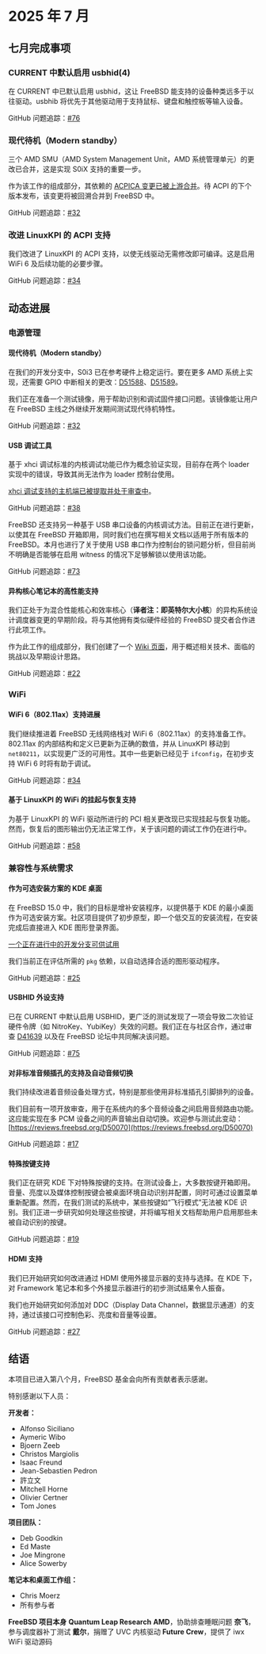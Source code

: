 # 2025 年 7 月

## 七月完成事项

### CURRENT 中默认启用 usbhid(4)

在 CURRENT 中已默认启用 usbhid，这让 FreeBSD 能支持的设备种类远多于以往驱动。usbhib 将优先于其他驱动用于支持鼠标、键盘和触控板等输入设备。

GitHub 问题追踪：[#76](https://github.com/FreeBSDFoundation/proj-laptop/issues/76)

### 现代待机（Modern standby）

三个 AMD SMU（AMD System Management Unit，AMD 系统管理单元）的更改已合并，这是实现 S0iX 支持的重要一步。

作为该工作的组成部分，其依赖的 [ACPICA 变更已被上游合并](https://github.com/acpica/acpica/pull/993)。待 ACPI 的下个版本发布，该变更将被回溯合并到 FreeBSD 中。

GitHub 问题追踪：[#32](https://github.com/FreeBSDFoundation/proj-laptop/issues/32)

### 改进 LinuxKPI 的 ACPI 支持

我们改进了 LinuxKPI 的 ACPI 支持，以使无线驱动无需修改即可编译。这是启用 WiFi 6 及后续功能的必要步骤。

GitHub 问题追踪：[#34](https://github.com/FreeBSDFoundation/proj-laptop/issues/34)

## 动态进展

### 电源管理

#### 现代待机（Modern standby）

在我们的开发分支中，S0i3 已在参考硬件上稳定运行。要在更多 AMD 系统上实现，还需要 GPIO 中断相关的更改：[D51588](https://reviews.freebsd.org/D51588)、[D51589](https://reviews.freebsd.org/D51589)。

我们正在准备一个测试镜像，用于帮助识别和调试固件接口问题。该镜像能让用户在 FreeBSD 主线之外继续开发期间测试现代待机特性。

GitHub 问题追踪：[#32](https://github.com/FreeBSDFoundation/proj-laptop/issues/32)

#### USB 调试工具

基于 xhci 调试标准的内核调试功能已作为概念验证实现，目前存在两个 loader 实现中的错误，导致其尚无法作为 loader 控制台使用。

[xhci 调试支持的主机端已被提取并处于审查中](https://reviews.freebsd.org/D51299)。

GitHub 问题追踪：[#38](https://github.com/FreeBSDFoundation/proj-laptop/issues/38)

FreeBSD 还支持另一种基于 USB 串口设备的内核调试方法。目前正在进行更新，以使其在 FreeBSD 开箱即用，同时我们也在撰写相关文档以适用于所有版本的 FreeBSD。本月也进行了关于使用 USB 串口作为控制台的锁问题分析，但目前尚不明确是否能够在启用 witness 的情况下足够解锁以使用该功能。

GitHub 问题追踪：[#73](https://github.com/FreeBSDFoundation/proj-laptop/issues/73)

#### 异构核心笔记本的高性能支持

我们正处于为混合性能核心和效率核心（**译者注：即英特尔大小核**）的异构系统设计调度器变更的早期阶段。将与其他拥有类似硬件经验的 FreeBSD 提交者合作进行此项工作。

作为此工作的组成部分，我们创建了一个 [Wiki 页面](https://wiki.freebsd.org/Scheduler/Hybrid)，用于概述相关技术、面临的挑战以及早期设计思路。

GitHub 问题追踪：[#22](https://github.com/FreeBSDFoundation/proj-laptop/issues/22)

### WiFi

#### WiFi 6（802.11ax）支持进展

我们继续推进着 FreeBSD 无线网络栈对 WiFi 6（802.11ax）的支持准备工作。802.11ax 的内部结构和定义已更新为正确的数值，并从 LinuxKPI 移动到 `net80211`，以实现更广泛的可用性。其中一些更新已经见于 `ifconfig`，在初步支持 WiFi 6 时将有助于调试。

GitHub 问题追踪：[#34](https://github.com/FreeBSDFoundation/proj-laptop/issues/34)

#### 基于 LinuxKPI 的 WiFi 的挂起与恢复支持

为基于 LinuxKPI 的 WiFi 驱动所进行的 PCI 相关更改现已实现挂起与恢复功能。然而，恢复后的图形输出仍无法正常工作，关于该问题的调试工作仍在进行中。

GitHub 问题追踪：[#58](https://github.com/FreeBSDFoundation/proj-laptop/issues/58)

### 兼容性与系统需求

#### 作为可选安装方案的 KDE 桌面

在 FreeBSD 15.0 中，我们的目标是增补安装程序，以提供基于 KDE 的最小桌面作为可选安装方案。社区项目提供了初步原型，即一个低交互的安装流程，在安装完成后直接进入 KDE 图形登录界面。

[一个正在进行中的开发分支可供试用](https://gitlab.com/alfix/kde-installer-dialogs)

我们当前正在评估所需的 `pkg` 依赖，以自动选择合适的图形驱动程序。

GitHub 问题追踪：[#25](https://github.com/FreeBSDFoundation/proj-laptop/issues/25)

#### USBHID 外设支持

已在 CURRENT 中默认启用 USBHID，更广泛的测试发现了一项会导致二次验证硬件令牌（如 NitroKey、YubiKey）失效的问题。我们正在与社区合作，通过审查 [D41639](https://reviews.freebsd.org/D41639) 以及在 FreeBSD 论坛中共同解决该问题。

GitHub 问题追踪：[#75](https://github.com/FreeBSDFoundation/proj-laptop/issues/75)

#### 对非标准音频插孔的支持及自动音频切换

我们持续改进着音频设备处理方式，特别是那些使用非标准插孔引脚排列的设备。

我们目前有一项开放审查，用于在系统内的多个音频设备之间启用音频路由功能。这应能实现在多 PCM 设备之间的声音输出自动切换。欢迎参与测试此变动：[https://reviews.freebsd.org/D50070](https://reviews.freebsd.org/D50070)

GitHub 问题追踪：[#17](https://github.com/FreeBSDFoundation/proj-laptop/issues/17)

#### 特殊按键支持

我们正在研究 KDE 下对特殊按键的支持。在测试设备上，大多数按键开箱即用。音量、亮度以及媒体控制按键会被桌面环境自动识别并配置，同时可通过设置菜单重新配置。然而，在我们测试的系统中，某些按键如“飞行模式”无法被 KDE 识别。我们正进一步研究如何处理这些按键，并将编写相关文档帮助用户启用那些未被自动识别的按键。

GitHub 问题追踪：[#19](https://github.com/FreeBSDFoundation/proj-laptop/issues/19)

#### HDMI 支持

我们已开始研究如何改进通过 HDMI 使用外接显示器的支持与选择。在 KDE 下，对 Framework 笔记本和多个外接显示器进行的初步测试结果令人振奋。

我们也开始研究如何添加对 DDC（Display Data Channel，数据显示通道）的支持，通过该接口可控制色彩、亮度和音量等设置。

GitHub 问题追踪：[#27](https://github.com/FreeBSDFoundation/proj-laptop/issues/27)

## 结语

本项目已进入第八个月，FreeBSD 基金会向所有贡献者表示感谢。

特别感谢以下人员：

**开发者：**

* Alfonso Siciliano
* Aymeric Wibo
* Bjoern Zeeb
* Christos Margiolis
* Isaac Freund
* Jean-Sebastien Pedron
* 許立文
* Mitchell Horne
* Olivier Certner
* Tom Jones

**项目团队：**

* Deb Goodkin
* Ed Maste
* Joe Mingrone
* Alice Sowerby

**笔记本和桌面工作组：**

* Chris Moerz
* 所有参与者

**FreeBSD 项目本身**
**Quantum Leap Research**
**AMD**，协助排查睡眠问题
**奈飞**，参与调度器补丁测试
**戴尔**，捐赠了 UVC 内核驱动
**Future Crew**，提供了 iwx WiFi 驱动源码

